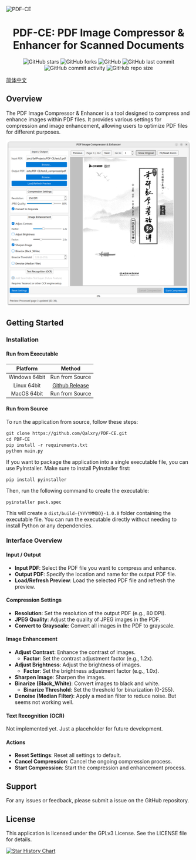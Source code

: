 ![PDF-CE](https://socialify.git.ci/Qalxry/PDF-CE/image?description=1&font=Jost&logo=https%3A%2F%2Fraw.githubusercontent.com%2FQalxry%2FPDF-CE%2Frefs%2Fheads%2Fmain%2Fassets%2Flogo.png&name=1&owner=1&pattern=Plus&stargazers=1&theme=Auto)

<h1 align='center'> PDF-CE: PDF Image Compressor & Enhancer for Scanned Documents</h1>

<div align="center">
<img src="https://img.shields.io/github/stars/Qalxry/PDF-CE?style=social" alt="GitHub stars" />
<img src="https://img.shields.io/github/forks/Qalxry/PDF-CE?style=social" alt="GitHub forks" />
<img src="https://img.shields.io/github/license/Qalxry/PDF-CE" alt="GitHub" />
<img src="https://img.shields.io/github/last-commit/Qalxry/PDF-CE" alt="GitHub last commit" />
<img src="https://img.shields.io/github/commit-activity/m/Qalxry/PDF-CE" alt="GitHub commit activity" />
<img src="https://img.shields.io/github/repo-size/Qalxry/PDF-CE" alt="GitHub repo size" />
</div>

[简体中文](./docs/README_zh.md)

## Overview

The PDF Image Compressor & Enhancer is a tool designed to compress and enhance images within PDF files. It provides various settings for compression and image enhancement, allowing users to optimize PDF files for different purposes.

![](./assets/image.png)

## Getting Started

### Installation

#### Run from Executable

| Platform | Method |
|:---:|:---:|
| Windows 64bit | Run from Source |
|  Linux 64bit  | [Github Release](https://github.com/Qalxry/PDF-CE/releases/latest) |
|  MacOS 64bit  | Run from Source |

#### Run from Source

To run the application from source, follow these steps:

```shell
git clone https://github.com/Qalxry/PDF-CE.git
cd PDF-CE
pip install -r requirements.txt
python main.py
```

If you want to package the application into a single executable file, you can use PyInstaller. Make sure to install PyInstaller first:

```shell
pip install pyinstaller
```

Then, run the following command to create the executable:

```shell
pyinstaller pack.spec
```

This will create a `dist/build-{YYYYMMDD}-1.0.0` folder containing the executable file. You can run the executable directly without needing to install Python or any dependencies.

### Interface Overview

#### Input / Output

- **Input PDF**: Select the PDF file you want to compress and enhance.
- **Output PDF**: Specify the location and name for the output PDF file.
- **Load/Refresh Preview**: Load the selected PDF file and refresh the preview.

#### Compression Settings

- **Resolution**: Set the resolution of the output PDF (e.g., 80 DPI).
- **JPEG Quality**: Adjust the quality of JPEG images in the PDF.
- **Convert to Grayscale**: Convert all images in the PDF to grayscale.

#### Image Enhancement

- **Adjust Contrast**: Enhance the contrast of images.
  - **Factor**: Set the contrast adjustment factor (e.g., 1.2x).
- **Adjust Brightness**: Adjust the brightness of images.
  - **Factor**: Set the brightness adjustment factor (e.g., 1.0x).
- **Sharpen Image**: Sharpen the images.
- **Binarize (Black_White)**: Convert images to black and white.
  - **Binarize Threshold**: Set the threshold for binarization (0-255).
- **Denoise (Median Filter)**: Apply a median filter to reduce noise. But seems not working well.

#### Text Recognition (OCR)

Not implemented yet. Just a placeholder for future development.

#### Actions

- **Reset Settings**: Reset all settings to default.
- **Cancel Compression**: Cancel the ongoing compression process.
- **Start Compression**: Start the compression and enhancement process.

## Support

For any issues or feedback, please submit a issue on the GitHub repository.

## License

This application is licensed under the GPLv3 License. See the LICENSE file for details.

[![Star History Chart](https://api.star-history.com/svg?repos=Qalxry/PDF-CE&type=Date)](https://star-history.com/#Qalxry/PDF-CE&Date)
